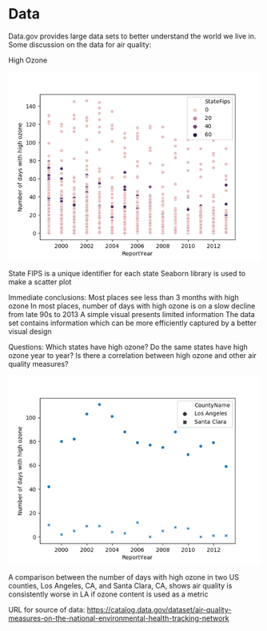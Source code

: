 # Data
Data.gov provides large data sets to better understand the world we live in.  Some discussion on the data for air quality: 

High Ozone

![Image description](AQ_3.png) 

State FIPS is a unique identifier for each state
Seaborn library is used to make a scatter plot

Immediate conclusions:
Most places see less than 3 months with high ozone
In most places, number of days with high ozone is on a slow decline from late 90s to 2013
A simple visual presents limited information
The data set contains information which can be more efficiently captured by a better visual design

Questions:
Which states have high ozone? 
Do the same states have high ozone year to year?
Is there a correlation between high ozone and other air quality measures? 

![Image description](AQ_2.png) 

A comparison between the number of days with high ozone in two US counties, Los Angeles, CA, and Santa Clara, CA, shows air quality is consistently worse in LA if ozone content is used as a metric

URL for source of data:  https://catalog.data.gov/dataset/air-quality-measures-on-the-national-environmental-health-tracking-network
